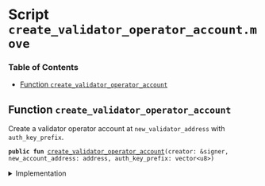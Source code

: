 
<a name="SCRIPT"></a>

# Script `create_validator_operator_account.move`

### Table of Contents

-  [Function `create_validator_operator_account`](#SCRIPT_create_validator_operator_account)



<a name="SCRIPT_create_validator_operator_account"></a>

## Function `create_validator_operator_account`

Create a validator operator account at
<code>new_validator_address</code> with
<code>auth_key_prefix</code>.


<pre><code><b>public</b> <b>fun</b> <a href="#SCRIPT_create_validator_operator_account">create_validator_operator_account</a>(creator: &signer, new_account_address: address, auth_key_prefix: vector&lt;u8&gt;)
</code></pre>



<details>
<summary>Implementation</summary>


<pre><code><b>fun</b> <a href="#SCRIPT_create_validator_operator_account">create_validator_operator_account</a>(creator: &signer, new_account_address: address, auth_key_prefix: vector&lt;u8&gt;) {
    <b>let</b> assoc_root_role = <a href="../../modules/doc/Roles.md#0x1_Roles_extract_privilege_to_capability">Roles::extract_privilege_to_capability</a>&lt;LibraRootRole&gt;(creator);
    <a href="../../modules/doc/LibraAccount.md#0x1_LibraAccount_create_validator_operator_account">LibraAccount::create_validator_operator_account</a>(
        creator,
        &assoc_root_role,
        new_account_address,
        auth_key_prefix
    );
    <a href="../../modules/doc/Roles.md#0x1_Roles_restore_capability_to_privilege">Roles::restore_capability_to_privilege</a>(creator, assoc_root_role);
}
</code></pre>



</details>
